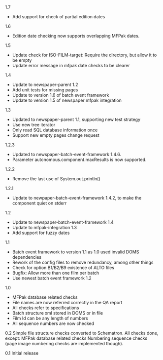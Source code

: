 1.7
* Add support for check of partial edition dates

1.6
* Edition date checking now supports overlapping MFPak dates.

1.5
* Update check for ISO-FILM-target: Require the directory, but allow it to be empty
* Update error message in mfpak date checks to be clearer

1.4
* Update to newspaper-parent 1.2
* Add unit tests for missing pages
* Update to version 1.6 of batch event framework
* Update to version 1.5 of newspaper mfpak integration

1.3
* Updated to newspaper-parent 1.1, supporting new test strategy
* Use new tree iterator
* Only read SQL database information once
* Support new empty pages change request

1.2.3
* Updated to newspaper-batch-event-framework 1.4.6.
* Parameter autonomous.component.maxResults is now supported.

1.2.2
* Remove the last use of System.out.println()

1.2.1
* Update to newpaper-batch-event-framework 1.4.2, to make the component quiet on stderr

1.2
- Update to newspaper-batch-event-framework 1.4
- Update to mfpak-integration 1.3
- Add support for fuzzy dates

1.1
- Batch event framework to version 1.1 as 1.0 used invalid DOMS dependencies
- Rework of the config files to remove redundancy, among other things
- Check for option B1/B2/B9 existence of ALTO files
- Bugfix: Allow more than one film per batch
- Use newest batch event framework 1.2

1.0
- MFPak database related checks
- File names are now referred correctly in the QA report
- All checks refer to specifications
- Batch structure xml stored in DOMS or in file
- Film Id can be any length of numbers
- All sequence numbers are now checked

0.2
Simple file structure checks converted to Schematron.
All checks done, except:
  MFPak database related checks
  Numbering sequence checks (page image numbering checks are implemented though).

0.1
Initial release

